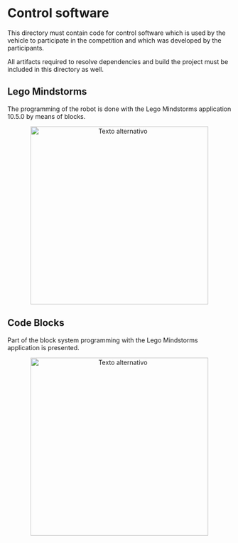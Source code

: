 Control software
====

This directory must contain code for control software which is used by the vehicle to participate in the competition and which was developed by the participants.

All artifacts required to resolve dependencies and build the project must be included in this directory as well.

## Lego Mindstorms
The programming of the robot is done with the Lego Mindstorms application 10.5.0 by means of blocks.

<div style="text-align: center;">
  <img src="https://github.com/csvprobotica/RoboGenius/blob/main/src/MindStorms_Software.png" alt="Texto alternativo" width="400"/>
</div>

## Code Blocks
Part of the block system programming with the Lego Mindstorms application is presented.

<div style="text-align: center;">
  <img src="https://github.com/csvprobotica/RoboGenius/blob/main/t-photos/RoboGenius-Normal.jpg" alt="Texto alternativo" width="400"/>
</div>
